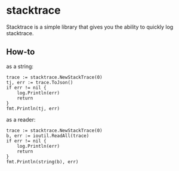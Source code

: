 # stacktrace

Stacktrace is a simple library that  gives you the ability to quickly log stacktrace.

## How-to

as a string:

	trace := stacktrace.NewStackTrace(0)
	tj, err := trace.ToJson()
	if err != nil {
		log.Println(err)
		return
	}
	fmt.Println(tj, err)
 
as a reader:

	trace := stacktrace.NewStackTrace(0)
	b, err := ioutil.ReadAll(trace)
	if err != nil {
		log.Println(err)
		return
	}
	fmt.Println(string(b), err)
 
